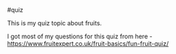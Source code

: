 #quiz

This is my quiz topic about fruits.

I got most of my questions for this quiz from here -https://www.fruitexpert.co.uk/fruit-basics/fun-fruit-quiz/
